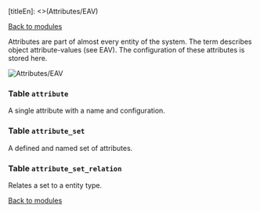 [titleEn]: <>(Attributes/EAV)

[Back to modules](./../10-modules.md)

Attributes are part of almost every entity of the system. The term describes object attribute-values (see EAV). The configuration of these attributes is stored here.

![Attributes/EAV](./dist/erm-shopware-core-framework-attribute.svg)


### Table `attribute`

A single attribute with a name and configuration.


### Table `attribute_set`

A defined and named set of attributes.


### Table `attribute_set_relation`

Relates a set to a entity type.


[Back to modules](./../10-modules.md)
